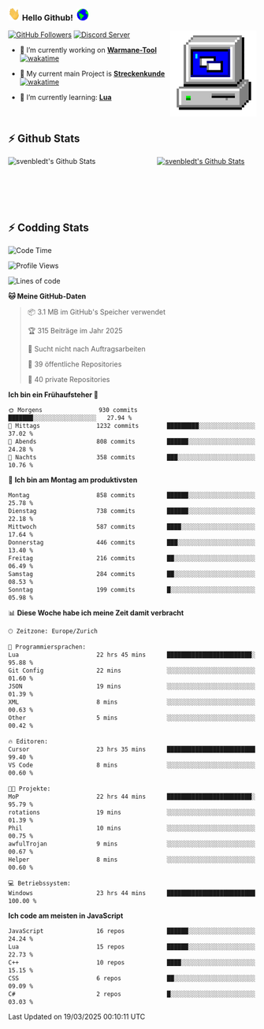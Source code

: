 ### <img src="https://github.com/svenbledt/svenbledt/blob/main/Assets/Hi.gif" height="28" width="24"> **Hello Github!** &nbsp;<img src="https://github.com/svenbledt/svenbledt/blob/main/Assets/Earth.gif" height="24" width="24">
[![GitHub Followers](https://img.shields.io/github/followers/svenbledt?label=Follow&style=flat-squaree&logo=github&labelColor=black&color=black&cacheSeconds=5)](https://github.com/svenbledt)
[![Discord Server](https://img.shields.io/discord/443405445831327754?style=flat-squeree&logo=discord&logoColor=white&label=Trojan%20Rotations%20Server&labelColor=black&color=gray&cacheSeconds=3650)](https://discord.gg/c6GZKjVhxw)
<img align="right" alt="PC GIF" src="https://github.com/svenbledt/svenbledt/blob/main/Assets/PC.gif" width="175" />

<p>

 - 🔭 I’m currently working on **[Warmane-Tool](https://github.com/svenbledt/Warmane-Bot)** [![wakatime](https://wakatime.com/badge/user/eb1cebc0-6a00-4f39-ab37-6770a4331515/project/b1c02622-6489-4920-898c-6e91c5bba727.svg)](https://wakatime.com/badge/user/eb1cebc0-6a00-4f39-ab37-6770a4331515/project/b1c02622-6489-4920-898c-6e91c5bba727)
 - 🔭 My current main Project is **[Streckenkunde](https://github.com/Streckenkunde)** [![wakatime](https://wakatime.com/badge/user/eb1cebc0-6a00-4f39-ab37-6770a4331515/project/8c10f4f0-0d09-4e0e-b526-eec4de9936b6.svg)](https://wakatime.com/badge/user/eb1cebc0-6a00-4f39-ab37-6770a4331515/project/8c10f4f0-0d09-4e0e-b526-eec4de9936b6)

 - 🌱 I’m currently learning: **[Lua](https://www.lua.org/)**
 
</p>

<br>

## :zap: Github Stats

<a href="https://github.com/svenbledt">
  <img align="left" src="https://github-readme-stats.vercel.app/api?username=svenbledt&show_icons=true&title_color=c9d1d9&icon_color=58a6da&text_color=c9d1d9&bg_color=0d1117&hide=issues" alt="svenbledt's Github Stats" width="60%">
 </a>
 <a href="https://github.com/svenbledt">
 <img src="https://github-readme-stats.vercel.app/api/top-langs/?username=svenbledt&show_icons=true&title_color=c9d1d9&icon_color=58a6da&text_color=c9d1d9&bg_color=0d1117" alt="svenbledt's Github Stats" width="35%">
 </a>

<br> <br> <br> <br> 
## :zap: Codding Stats

<!--START_SECTION:waka-->
![Code Time](http://img.shields.io/badge/Code%20Time-580%20hrs%2047%20mins-blue)

![Profile Views](http://img.shields.io/badge/Profilansichten-0-blue)

![Lines of code](https://img.shields.io/badge/Seit%20Hallo%20Welt%20habe%20ich%20geschrieben-29.3%20million%20Codezeilen-blue)

**🐱 Meine GitHub-Daten** 

> 📦 3.1 MB im GitHub's Speicher verwendet 
 > 
> 🏆 315 Beiträge im Jahr 2025
 > 
> 🚫 Sucht nicht nach Auftragsarbeiten
 > 
> 📜 39 öffentliche Repositories 
 > 
> 🔑 40 private Repositories 
 > 
**Ich bin ein Frühaufsteher 🐤** 

```text
🌞 Morgens                930 commits         ███████░░░░░░░░░░░░░░░░░░   27.94 % 
🌆 Mittags                1232 commits        █████████░░░░░░░░░░░░░░░░   37.02 % 
🌃 Abends                 808 commits         ██████░░░░░░░░░░░░░░░░░░░   24.28 % 
🌙 Nachts                 358 commits         ███░░░░░░░░░░░░░░░░░░░░░░   10.76 % 
```
📅 **Ich bin am Montag am produktivsten** 

```text
Montag                   858 commits         ██████░░░░░░░░░░░░░░░░░░░   25.78 % 
Dienstag                 738 commits         ██████░░░░░░░░░░░░░░░░░░░   22.18 % 
Mittwoch                 587 commits         ████░░░░░░░░░░░░░░░░░░░░░   17.64 % 
Donnerstag               446 commits         ███░░░░░░░░░░░░░░░░░░░░░░   13.40 % 
Freitag                  216 commits         ██░░░░░░░░░░░░░░░░░░░░░░░   06.49 % 
Samstag                  284 commits         ██░░░░░░░░░░░░░░░░░░░░░░░   08.53 % 
Sonntag                  199 commits         █░░░░░░░░░░░░░░░░░░░░░░░░   05.98 % 
```


📊 **Diese Woche habe ich meine Zeit damit verbracht** 

```text
🕑︎ Zeitzone: Europe/Zurich

💬 Programmiersprachen: 
Lua                      22 hrs 45 mins      ████████████████████████░   95.88 % 
Git Config               22 mins             ░░░░░░░░░░░░░░░░░░░░░░░░░   01.60 % 
JSON                     19 mins             ░░░░░░░░░░░░░░░░░░░░░░░░░   01.39 % 
XML                      8 mins              ░░░░░░░░░░░░░░░░░░░░░░░░░   00.63 % 
Other                    5 mins              ░░░░░░░░░░░░░░░░░░░░░░░░░   00.42 % 

🔥 Editoren: 
Cursor                   23 hrs 35 mins      █████████████████████████   99.40 % 
VS Code                  8 mins              ░░░░░░░░░░░░░░░░░░░░░░░░░   00.60 % 

🐱‍💻 Projekte: 
MoP                      22 hrs 44 mins      ████████████████████████░   95.79 % 
rotations                19 mins             ░░░░░░░░░░░░░░░░░░░░░░░░░   01.39 % 
Phil                     10 mins             ░░░░░░░░░░░░░░░░░░░░░░░░░   00.75 % 
awfulTrojan              9 mins              ░░░░░░░░░░░░░░░░░░░░░░░░░   00.67 % 
Helper                   8 mins              ░░░░░░░░░░░░░░░░░░░░░░░░░   00.60 % 

💻 Betriebssystem: 
Windows                  23 hrs 44 mins      █████████████████████████   100.00 % 
```

**Ich code am meisten in JavaScript** 

```text
JavaScript               16 repos            ██████░░░░░░░░░░░░░░░░░░░   24.24 % 
Lua                      15 repos            ██████░░░░░░░░░░░░░░░░░░░   22.73 % 
C++                      10 repos            ████░░░░░░░░░░░░░░░░░░░░░   15.15 % 
CSS                      6 repos             ██░░░░░░░░░░░░░░░░░░░░░░░   09.09 % 
C#                       2 repos             █░░░░░░░░░░░░░░░░░░░░░░░░   03.03 % 
```




 Last Updated on 19/03/2025 00:10:11 UTC
<!--END_SECTION:waka-->
